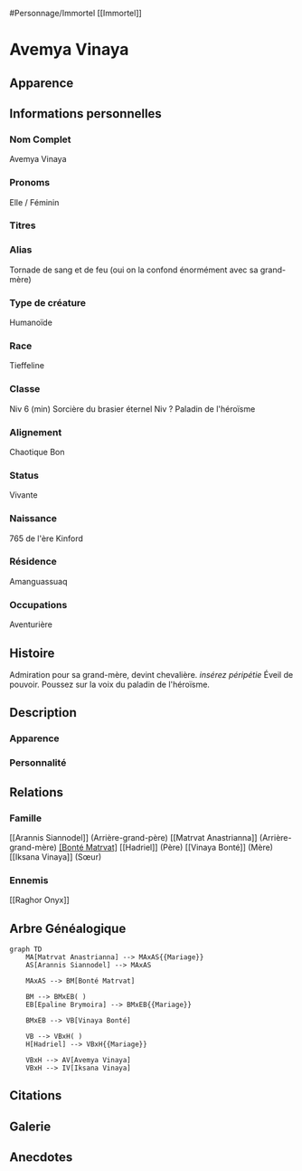 #Personnage/Immortel [[Immortel]] 

# Avemya Vinaya

## Apparence

## Informations personnelles
### Nom Complet
Avemya Vinaya
### Pronoms
Elle / Féminin
### Titres
### Alias
Tornade de sang et de feu (oui on la confond énormément avec sa grand-mère)
### Type de créature
Humanoïde
### Race
Tieffeline
### Classe
Niv 6 (min) Sorcière du brasier éternel
Niv ? Paladin de l'héroïsme
### Alignement
Chaotique Bon
### Status
Vivante
### Naissance
765 de l'ère Kinford

### Résidence
Amanguassuaq
### Occupations
Aventurière

## Histoire
Admiration pour sa grand-mère, devint chevalière.
*insérez péripétie*
Éveil de pouvoir.
Poussez sur la voix du paladin de l'héroïsme.
## Description
### Apparence

### Personnalité

## Relations
### Famille
[[Arannis Siannodel]] (Arrière-grand-père)
[[Matrvat Anastrianna]] (Arrière-grand-mère)
[[Bonté Matrvat]](Grand-mère)
[[Hadriel]] (Père)
[[Vinaya Bonté]] (Mère)
[[Iksana Vinaya]] (Sœur)

### Ennemis
[[Raghor Onyx]]


## Arbre Généalogique
```mermaid
graph TD
    MA[Matrvat Anastrianna] --> MAxAS{{Mariage}}
    AS[Arannis Siannodel] --> MAxAS

    MAxAS --> BM[Bonté Matrvat]

	BM --> BMxEB( )
    EB[Epaline Brymoira] --> BMxEB{{Mariage}}
    
    BMxEB --> VB[Vinaya Bonté]

	VB --> VBxH( )
    H[Hadriel] --> VBxH{{Mariage}}

	VBxH --> AV[Avemya Vinaya]
	VBxH --> IV[Iksana Vinaya]
```

## Citations

## Galerie

## Anecdotes
